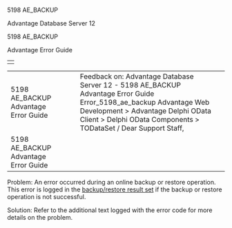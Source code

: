 5198 AE\_BACKUP




Advantage Database Server 12  

5198 AE\_BACKUP

Advantage Error Guide

|  |
| --- |
|  |

|  |  |  |  |  |
| --- | --- | --- | --- | --- |
| 5198 AE\_BACKUP  Advantage Error Guide |  |  | Feedback on: Advantage Database Server 12 - 5198 AE\_BACKUP Advantage Error Guide Error\_5198\_ae\_backup Advantage Web Development > Advantage Delphi OData Client > Delphi OData Components > TODataSet / Dear Support Staff, |  |
| 5198 AE\_BACKUP  Advantage Error Guide |  |  |  |  |

Problem: An error occurred during an online backup or restore operation. This error is logged in the [backup/restore result set](master_backup_and_restore_canned_procedure_result_sets.htm) if the backup or restore operation is not successful.

Solution: Refer to the additional text logged with the error code for more details on the problem.